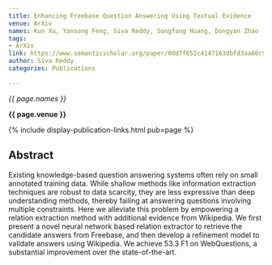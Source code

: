 ```yaml
---
title: Enhancing Freebase Question Answering Using Textual Evidence
venue: ArXiv
names: Kun Xu, Yansong Feng, Siva Reddy, Songfang Huang, Dongyan Zhao
tags:
- ArXiv
link: https://www.semanticscholar.org/paper/00d7f652c4147163dbfd3aa60c97471e7afa4861
author: Siva Reddy
categories: Publications

---
```


*{{ page.names }}*

**{{ page.venue }}**

{% include display-publication-links.html pub=page %}

## Abstract

Existing knowledge-based question answering systems often rely on small annotated training data. While shallow methods like information extraction techniques are robust to data scarcity, they are less expressive than deep understanding methods, thereby failing at answering questions involving multiple constraints. Here we alleviate this problem by empowering a relation extraction method with additional evidence from Wikipedia. We first present a novel neural network based relation extractor to retrieve the candidate answers from Freebase, and then develop a refinement model to validate answers using Wikipedia. We achieve 53.3 F1 on WebQuestions, a substantial improvement over the state-of-the-art.